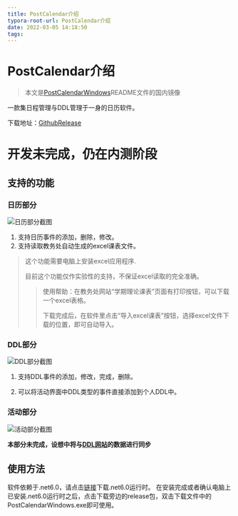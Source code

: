 ```yaml
---
title: PostCalendar介绍
typora-root-url: PostCalendar介绍
date: 2022-03-05 14:18:50
tags:
---
```



# PostCalendar介绍

> 本文是[PostCalendarWindows](https://https://github.com/jackfiled/PostCalendarWindows)README文件的国内镜像

一款集日程管理与DDL管理于一身的日历软件。 

下载地址：[GithubRelease](https://github.com/jackfiled/PostCalendarWindows/releases)

# 开发未完成，仍在内测阶段

## 支持的功能

### 日历部分

![日历部分截图](Calendar.png)

1. 支持日历事件的添加，删除，修改。
2. 支持读取教务处自动生成的excel课表文件。

> 这个功能需要电脑上安装excel应用程序.
>
> 目前这个功能仅作实验性的支持，不保证excel读取的完全准确。
>
> > 使用帮助：在教务处网站“学期理论课表”页面有打印按钮，可以下载一个excel表格。
> >
> > 下载完成后，在软件里点击“导入excel课表”按钮，选择excel文件下载的位置，即可自动导入。

### DDL部分

![DDL部分截图](DDL.png)

1. 支持DDL事件的添加，修改，完成，删除。

2. 可以将活动界面中DDL类型的事件直接添加到个人DDL中。

### 活动部分

![活动部分截图](Activity.png)

**本部分未完成，设想中将与[DDL网站](http://squidward.top)的数据进行同步**

## 使用方法

软件依赖于.net6.0，请点击[链接](https://dotnet.microsoft.com/zh-cn/download/dotnet/thank-you/runtime-desktop-6.0.2-windows-x64-installer)下载.net6.0运行时。 
在安装完成或者确认电脑上已安装.net6.0运行时之后，点击下载旁边的release包，双击下载文件中的PostCalendarWindows.exe即可使用。
